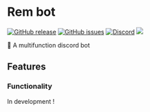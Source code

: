 # Rem bot
[![GitHub release](https://img.shields.io/github/release/PseudoIllyes/Rem)](https://GitHub.com/PseudoIllyes/Rem/releases/)
[![GitHub issues](https://img.shields.io/github/issues/PseudoIllyes/Rem)](https://GitHub.com/PseudoIllyes/Rem/issues/)
[![Discord](https://discord.com/api/guilds/708688488815525911/widget.png?style=shield)](https://discord.gg/eF5UVPS)
[![](https://img.shields.io/badge/discord.js-v12.2.0--dev-blue.svg?logo=npm)](https://github.com/discordjs)

🤖 A multifunction discord bot



## Features

### Functionality

In development ! 
